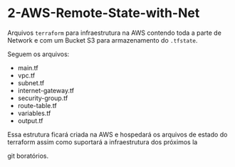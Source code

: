 # 2-AWS-Remote-State-with-Net

Arquivos ``terraform`` para infraestrutura na AWS contendo toda a parte de Network e com um Bucket S3 para armazenamento do ``.tfstate``. 

Seguem os arquivos:

* main.tf
* vpc.tf
* subnet.tf
* internet-gateway.tf
* security-group.tf
* route-table.tf
* variables.tf
* output.tf

Essa estrutura ficará criada na AWS e hospedará os arquivos de estado do terraform assim como suportará a infraestrutura dos próximos la

git boratórios.